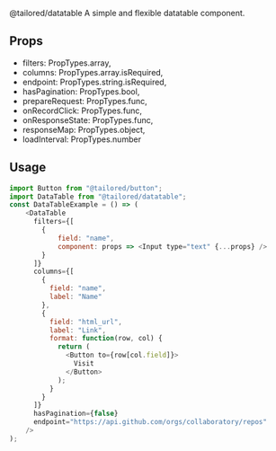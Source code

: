 @tailored/datatable
A simple and flexible datatable component.

## Props
* filters: PropTypes.array,
* columns: PropTypes.array.isRequired,
* endpoint: PropTypes.string.isRequired,
* hasPagination: PropTypes.bool,
* prepareRequest: PropTypes.func,
* onRecordClick: PropTypes.func,
* onResponseState: PropTypes.func,
* responseMap: PropTypes.object,
* loadInterval: PropTypes.number

## Usage
```js
import Button from "@tailored/button";
import DataTable from "@tailored/datatable";
const DataTableExample = () => (
    <DataTable
      filters={[
        {
            field: "name",
            component: props => <Input type="text" {...props} />
        } 
      ]}
      columns={[
        {
          field: "name",
          label: "Name"
        },
        {
          field: "html_url",
          label: "Link",
          format: function(row, col) {
            return (
              <Button to={row[col.field]}>
                Visit
              </Button>
            );
          }
        }
      ]}
      hasPagination={false}
      endpoint="https://api.github.com/orgs/collaboratory/repos"
    />
);
```